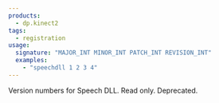 ```yaml
---
products:
  - dp.kinect2
tags:
  - registration
usage:
  signature: "MAJOR_INT MINOR_INT PATCH_INT REVISION_INT"
  examples:
    - "speechdll 1 2 3 4"
---
```


Version numbers for Speech DLL. Read only. Deprecated.
